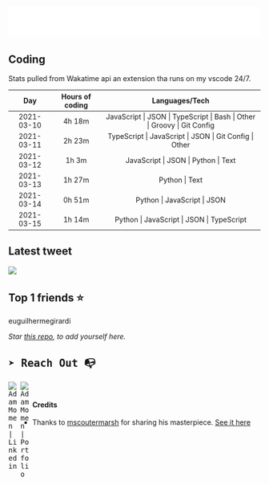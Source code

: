 
![test image size](/assets/welcome_message.gif)

## Coding
Stats pulled from Wakatime api an extension tha runs on my vscode 24/7.

|Day|Hours of coding|Languages/Tech|
|:-:|:-:|:-:|
|2021-03-10|4h 18m|JavaScript &#124; JSON &#124; TypeScript &#124; Bash &#124; Other &#124; Groovy &#124; Git Config|
|2021-03-11|2h 23m|TypeScript &#124; JavaScript &#124; JSON &#124; Git Config &#124; Other|
|2021-03-12|1h 3m|JavaScript &#124; JSON &#124; Python &#124; Text|
|2021-03-13|1h 27m|Python &#124; Text|
|2021-03-14|0h 51m|Python &#124; JavaScript &#124; JSON|
|2021-03-15|1h 14m|Python &#124; JavaScript &#124; JSON &#124; TypeScript|

## Latest tweet
[<img src="<tweet-image-url>" width="400">](<tweet-url>)

## Top 1 friends ⭐️
euguilhermegirardi

*Star [this repo](https://github.com/AdamMomen/AdamMomen), to add yourself here.*


<samp>

## ➤ Reach Out :mailbox_with_no_mail:

>
  <a href="https://www.linkedin.com/in/adam-momen-99596275/">
     <img align="left" alt="Adam Momen | Linkedin" width="24px" src="./assets/Linkedin.svg" />
   </a>

   <a href="https://adammomen.com/">
     <img align="left" alt="Adam Momen | Portfolio" width="24px" src="./assets/web.svg" />
   </a>

</samp>

<br>

#### Credits
* Thanks to [mscoutermarsh](https://github.com/mscoutermarsh) for sharing his masterpiece. [See it here](https://github.com/mscoutermarsh/mscoutermarsh)